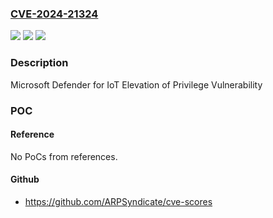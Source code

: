 ### [CVE-2024-21324](https://cve.mitre.org/cgi-bin/cvename.cgi?name=CVE-2024-21324)
![](https://img.shields.io/static/v1?label=Product&message=Microsoft%20Defender%20for%20IoT&color=blue)
![](https://img.shields.io/static/v1?label=Version&message=22.0.0%3C%2024.1.3%20&color=brighgreen)
![](https://img.shields.io/static/v1?label=Vulnerability&message=CWE-269%3A%20Improper%20Privilege%20Management&color=brighgreen)

### Description

Microsoft Defender for IoT Elevation of Privilege Vulnerability

### POC

#### Reference
No PoCs from references.

#### Github
- https://github.com/ARPSyndicate/cve-scores

